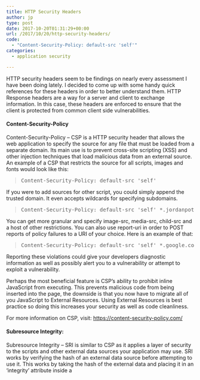 ```yaml
---
title: HTTP Security Headers
author: jp
type: post
date: 2017-10-20T01:31:29+00:00
url: /2017/10/20/http-security-headers/
code:
  - "Content-Security-Policy: default-src 'self'"
categories:
  - application security

---
```

HTTP security headers seem to be findings on nearly every assessment I have been doing lately. I decided to come up with some handy quick references for these headers in order to better understand them. HTTP Response headers are a way for a server and client to exchange information. In this case, these headers are enforced to ensure that the client is protected from common client side vulnerabilities.

#### **Content-Security-Policy**

Content-Security-Policy &#8211; CSP is a HTTP security header that allows the web application to specify the source for any file that must be loaded from a separate domain. Its main use is to prevent cross-site scripting (XSS) and other injection techniques that load malicious data from an external source. An example of a CSP that restricts the source for all scripts, images and fonts would look like this:

> <pre>Content-Security-Policy: default-src 'self'</pre>

If you were to add sources for other script, you could simply append the trusted domain. It even accepts wildcards for specifying subdomains.

> <pre>Content-Security-Policy: default-src 'self' *.jordanpotti.com</pre>

You can get more granular and specify image-src, media-src, child-src and a host of other restrictions. You can also use report-uri in order to POST reports of policy failures to a URI of your choice. Here is an example of that:

> <pre>Content-Security-Policy: default-src 'self' *.google.com ; report-uri <a href="https://errorcollector.jordanpotti.com/collection.php">https://errorcollector.jordanpotti.com/collection.php</a></pre>

Reporting these violations could give your developers diagnostic information as well as possibly alert you to a vulnerability or attempt to exploit a vulnerability.

Perhaps the most beneficial feature is CSP&#8217;s ability to prohibit inline JavaScript from executing. This prevents malicious code from being inserted into the page, the downside is that you now have to migrate all of you JavaScript to External Resources. Using External Resources is best practice so doing this increases your security as well as code cleanliness.

For more information on CSP, visit: <https://content-security-policy.com/>

#### **Subresource Integrity:**

Subresource Integrity &#8211; SRI is similar to CSP as it applies a layer of security to the scripts and other external data sources your application may use. SRI works by verifying the hash of an external data source before attempting to use it. This works by taking the hash of the external data and placing it in an &#8216;integrity&#8217; attribute inside a <script> or <link> element. If the external data source inside that element do not match the provided integrity hash value, the resource is not loaded.

`script src="https://maxcdn.bootstrapcdn.com/bootstrap/3.3.7/js/bootstrap.min.js" integrity="sha384-Tc5IQib027qvyjSMfHjOMaLkfuWVxZxUPnCJA7l2mCWNIpG9mGCD8wGNIcPD7Txa" crossorigin="anonymous"&gt;&lt;/script&gt;`

You can also use Content-Security-Policy to require that all scripts run have Subresource Integrity set in order to run. Applying this to our last CSP policy, it would look like this:

`Content-Security-Policy: default-src 'self' *.google.com ; report-uri href="https://errorcollector.jordanpotti.com/collection.php">https://errorcollector.jordanpotti.com/collection.php; require-sri-for script;`

For more information on SRI, visit: <https://developer.mozilla.org/en-US/docs/Web/Security/Subresource_Integrity>

#### **CroSs Origin Resource Sharing**

CORS is a way for applications to access resources not stored locally. CORS aims at scaling back the restrictions of the same-origin policy in order to allow the legitimate sharing of web resources.  In the above sample for SRI, we used crossorigin=&#8221;anonymous&#8221;, this specifies that this resource can be accessed without providing credentials.

The most basic CORS request are simple, they consist of the request to the resources from the client, and a response stating the resource it is requesting, the typical headers as well as a Origin header. The Origin header is similar to the Referrer header except that is has less information. For example, the Referrer header states the entire path and the Origin header only states the server name. When the server receives the CORS request, it verifies if the Origin is allowed. If it is allowed, Access-Control-Allow-Origin is set as a response header.

`Access-Control-Allow-Origin: https://jordanpotti.com`

When the browser receives the response, it verifies that server name sent back the browser in the new header matches the site the browser is visiting. Access-Control-Allow-Credentials also allows the passing of credentials through these requests in order to access to protected content. Some sites allow all by specifying a wild card &#8216;*&#8217; for allowed Origins. This is a very dangerous practice and can open the door to a multitude of attacks.

To read more on the security of CORS, read this: <http://blog.portswigger.net/2016/10/exploiting-cors-misconfigurations-for.html>

For more information on CORS, visit: <https://www.w3.org/TR/cors/>

#### **X-Frame-Options:**

X-Frame-Options has a very specific purpose. It is used to prevent malicious iframe&#8217;s from loading on a site. In regards to other HTTP headers, it is fairly simple with only three directives. DENY, SAMEORIGIN, an ALLOW-FROM &#8216;domain&#8217;. This is to enforce the source of <iframe>, <frame> and <object>. The most common I have seen is SAMEORIGIN which enforces the source to come from the sites own domain.

`X-Frame-Options: SAMEORIGIN or X-Frame-Options: ALLOW-FROM https://jordanpotti.com`

For more information on X-Frame-Options, visit: <https://developer.mozilla.org/en-US/docs/Web/HTTP/Headers/X-Frame-Options>

#### **X-XSS-Protection:**

X-XSS-Protections is similar to X-Frame-Options in that it has a narrower scope than some other security headers. It has the ability to report violations, block a page from rendering is it detects a XSS attack as well as the ability to report only and not block. It has two main directives; 0 and 1. 0 disables XSS filtering and 1 enables it. If set to 1 with no other options, the browser will sanitize the page by removing the detected XSS portions. Adding mode=block will prevent the page from loading at all if XSS is detected.

`X-XSS-Protection: 1; mode=block`

For more information on X-XSS-Protection, visit: <https://developer.mozilla.org/en-US/docs/Web/HTTP/Headers/X-XSS-Protection>

#### **X-Content-Type:**

X-Content-Type is a HTTP header that tells the server not to overwrite the response content-type. If the server specifies content as non-executable such as text/html, the browser will render it that way. It only has one option making it very easy to setup.

`X-Content-Type-Options: nosniff`

For more information on X-Content-Type-Options, visit: <https://developer.mozilla.org/en-US/docs/Web/HTTP/Headers/X-Content-Type-Options>

#### **HTTP Strict-Transport-Security**

HSTS is a way for a server to tell the browser to always upgrade a connection to HTTPS. If set, any pages on that domain that only work over HTTP will no longer work.

`Strict-Transport-Security: max-age=31536000; includeSubDomains; preload`

This specifies how long the browser should respect this header, it covers all sub-domains, and it also is eligible for being added to a browsers HSTS list. This will enforce HTTPS on your site even after the HSTS header is removed.

Visit: <https://hstspreload.org/> to add your site to the HSTS hard-coded list.

For more information on HSTS, visit: <https://developer.mozilla.org/en-US/docs/Web/HTTP/Headers/Strict-Transport-Security>

&nbsp;

To view how your site rates, check: <https://securityheaders.io/> . Scott Helme also has a pretty informative [post][1] on these headers as well so go check that out to learn more.

&nbsp;

&nbsp;

 [1]: https://scotthelme.co.uk/hardening-your-http-response-headers/
